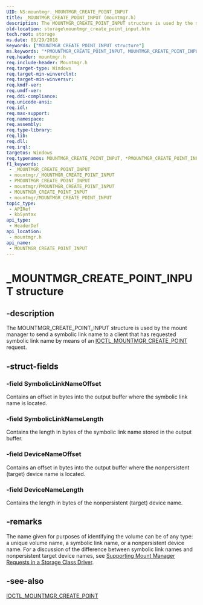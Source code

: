 ```yaml
---
UID: NS:mountmgr._MOUNTMGR_CREATE_POINT_INPUT
title: _MOUNTMGR_CREATE_POINT_INPUT (mountmgr.h)
description: The MOUNTMGR_CREATE_POINT_INPUT structure is used by the mount manager to send a symbolic link name to a client that has requested symbolic link name by means of an IOCTL_MOUNTMGR_CREATE_POINT request.
old-location: storage\mountmgr_create_point_input.htm
tech.root: storage
ms.date: 03/29/2018
keywords: ["MOUNTMGR_CREATE_POINT_INPUT structure"]
ms.keywords: "*PMOUNTMGR_CREATE_POINT_INPUT, MOUNTMGR_CREATE_POINT_INPUT, MOUNTMGR_CREATE_POINT_INPUT structure [Storage Devices], PMOUNTMGR_CREATE_POINT_INPUT, PMOUNTMGR_CREATE_POINT_INPUT structure pointer [Storage Devices], _MOUNTMGR_CREATE_POINT_INPUT, mountmgr/MOUNTMGR_CREATE_POINT_INPUT, mountmgr/PMOUNTMGR_CREATE_POINT_INPUT, storage.mountmgr_create_point_input, structs-mntmgr_24dea6c0-cfff-4f87-a8d3-c019aa5b46c3.xml"
req.header: mountmgr.h
req.include-header: Mountmgr.h
req.target-type: Windows
req.target-min-winverclnt: 
req.target-min-winversvr: 
req.kmdf-ver: 
req.umdf-ver: 
req.ddi-compliance: 
req.unicode-ansi: 
req.idl: 
req.max-support: 
req.namespace: 
req.assembly: 
req.type-library: 
req.lib: 
req.dll: 
req.irql: 
targetos: Windows
req.typenames: MOUNTMGR_CREATE_POINT_INPUT, *PMOUNTMGR_CREATE_POINT_INPUT
f1_keywords:
 - _MOUNTMGR_CREATE_POINT_INPUT
 - mountmgr/_MOUNTMGR_CREATE_POINT_INPUT
 - PMOUNTMGR_CREATE_POINT_INPUT
 - mountmgr/PMOUNTMGR_CREATE_POINT_INPUT
 - MOUNTMGR_CREATE_POINT_INPUT
 - mountmgr/MOUNTMGR_CREATE_POINT_INPUT
topic_type:
 - APIRef
 - kbSyntax
api_type:
 - HeaderDef
api_location:
 - mountmgr.h
api_name:
 - MOUNTMGR_CREATE_POINT_INPUT
---
```


# _MOUNTMGR_CREATE_POINT_INPUT structure


## -description

The MOUNTMGR_CREATE_POINT_INPUT structure is used by the mount manager to send a symbolic link name to a client that has requested symbolic link name by means of an <a href="/windows-hardware/drivers/ddi/mountmgr/ni-mountmgr-ioctl_mountmgr_create_point">IOCTL_MOUNTMGR_CREATE_POINT</a> request.

## -struct-fields

### -field SymbolicLinkNameOffset

Contains an offset in bytes into the output buffer where the symbolic link name is located.

### -field SymbolicLinkNameLength

Contains the length in bytes of the symbolic link name stored in the output buffer.

### -field DeviceNameOffset

Contains an offset in bytes into the output buffer where the nonpersistent (target) device name is located.

### -field DeviceNameLength

Contains the length in bytes of the nonpersistent (target) device name.

## -remarks

The name given for purposes of identifying the volume can be of any type: a unique volume name, a symbolic link name, or a nonpersistent device name. For a discussion of the difference between symbolic link names and nonpersistent target device names, see <a href="/windows-hardware/drivers/storage/supporting-mount-manager-requests-in-a-storage-class-driver">Supporting Mount Manager Requests in a Storage Class Driver</a>.

## -see-also

<a href="/windows-hardware/drivers/ddi/mountmgr/ni-mountmgr-ioctl_mountmgr_create_point">IOCTL_MOUNTMGR_CREATE_POINT</a>
